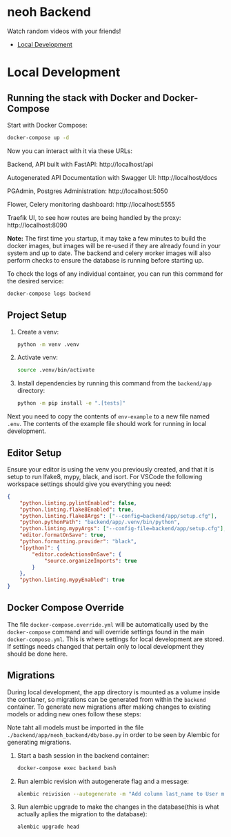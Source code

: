 # neoh Backend

Watch random videos with your friends!

-   [Local Development](#local-development)

# Local Development

## Running the stack with Docker and Docker-Compose

Start with Docker Compose:

```bash
docker-compose up -d
```

Now you can interact with it via these URLs:

Backend, API built with FastAPI: http://localhost/api

Autogenerated API Documentation with Swagger UI: http://localhost/docs

PGAdmin, Postgres Administration: http://localhost:5050

Flower, Celery monitoring dashboard: http://localhost:5555

Traefik UI, to see how routes are being handled by the proxy: http://localhost:8090

**Note:** The first time you startup, it may take a few minutes to build the docker images, but images will be re-used if they are already found in your system and up to date. The backend and celery worker images will also perform checks to ensure the database is running before starting up.

To check the logs of any individual container, you can run this command for the desired service:

```bash
docker-compose logs backend
```

## Project Setup

1. Create a venv:

    ```bash
    python -m venv .venv
    ```

2. Activate venv:

    ```bash
    source .venv/bin/activate
    ```

3. Install dependencies by running this command from the `backend/app` directory:

    ```bash
    python -m pip install -e ".[tests]"
    ```

Next you need to copy the contents of `env-example` to a new file named `.env`. The contents of the example file should work for running in local development.

## Editor Setup

Ensure your editor is using the venv you previously created, and that it is setup to run lfake8, mypy, black, and isort. For VSCode the following workspace settings should give you everything you need:

```json
{
    "python.linting.pylintEnabled": false,
    "python.linting.flake8Enabled": true,
    "python.linting.flake8Args": ["--config=backend/app/setup.cfg"],
    "python.pythonPath": "backend/app/.venv/bin/python",
    "python.linting.mypyArgs": ["--config-file=backend/app/setup.cfg"],
    "editor.formatOnSave": true,
    "python.formatting.provider": "black",
    "[python]": {
        "editor.codeActionsOnSave": {
            "source.organizeImports": true
        }
    },
    "python.linting.mypyEnabled": true
}
```

## Docker Compose Override

The file `docker-compose.override.yml` will be automatically used by the `docker-compose` command and will override settings found in the main `docker-compose.yml`. This is where settings for local development are stored. If settings needs changed that pertain only to local development they should be done here.

## Migrations

During local development, the app directory is mounted as a volume inside the contianer, so migrations can be generated from within the `backend` container. To generate new migrations after making changes to existing models or adding new ones follow these steps:

Note taht all models must be imported in the file `./backend/app/neoh_backend/db/base.py` in order to be seen by Alembic for generating migrations.

1. Start a bash session in the backend container:

    ```bash
    docker-compose exec backend bash
    ```

2. Run alembic revision with autogenerate flag and a message:

    ```bash
    alembic reivision --autogenerate -m "Add column last_name to User model"
    ```

3. Run alembic upgrade to make the changes in the database(this is what actually aplies the migration to the database):

    ```bash
    alembic upgrade head
    ```
